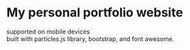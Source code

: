 # My personal portfolio website
supported on mobile devices<br>
built with particles.js library, bootstrap, and font awesome.

